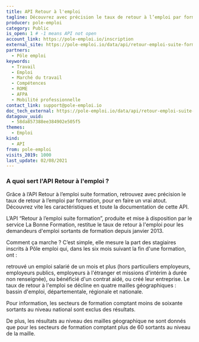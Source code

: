 ```yaml
---
title: API Retour à l'emploi
tagline: Découvrez avec précision le taux de retour à l’emploi par formation, pour en faire un vrai atout.
producer: pole-emploi
category: Public
is_open: 1 # -1 means API not open
account_link: https://pole-emploi.io/inscription
external_site: https://pole-emploi.io/data/api/retour-emploi-suite-formation?tabgroup-api=documentation&doc-section=api-doc-section-caracteristiques
partners:
  - Pôle emploi
keywords:
  - Travail
  - Emploi
  - Marché du travail
  - Compétences
  - ROME
  - AFPA
  - Mobilité professionnelle
contact_link: support@pole-emploi.io
doc_tech_external: https://pole-emploi.io/data/api/retour-emploi-suite-formation?tabgroup-api=documentation&doc-section=api-doc-section-caracteristiques
datagouv_uuid:
  - 58da857388ee384902e505f5
themes:
  - Emploi
kind:
  - API
from: pole-emploi
visits_2019: 1000
last_update: 02/08/2021
---
```


### A quoi sert l'API Retour à l'emploi ?

Grâce à l’API Retour à l’emploi suite formation, retrouvez avec précision le taux de retour à l’emploi par formation, pour en faire un vrai atout. Découvrez vite les caractéristiques et toute la documentation de cette API.

L’API “Retour à l’emploi suite formation”, produite et mise à disposition par le service La Bonne Formation, restitue le taux de retour à l'emploi pour les demandeurs d'emploi sortants de formation depuis janvier 2013.

Comment ça marche ? C’est simple, elle mesure la part des stagiaires inscrits à Pôle emploi qui, dans les six mois suivant la fin d'une formation, ont :

retrouvé un emploi salarié de un mois et plus (hors particuliers employeurs, employeurs publics, employeurs à l'étranger et missions d'intérim à durée non renseignée),
ou bénéficié d'un contrat aidé,
ou créé leur entreprise.
Le taux de retour à l'emploi se décline en quatre mailles géographiques : bassin d'emploi, départementale, régionale et nationale.

Pour information, les secteurs de formation comptant moins de soixante sortants au niveau national sont exclus des résultats.

De plus, les résultats au niveau des mailles géographique ne sont donnés que pour les secteurs de formation comptant plus de 60 sortants au niveau de la maille.
